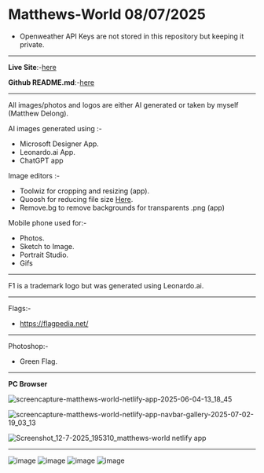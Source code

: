 # Matthews-World 08/07/2025


- Openweather API Keys are not stored in this repository but keeping it private.
---

**Live Site**:-[here](https://matthews-world.netlify.app/)

**Github README.md**:-[here](https://github.com/MatthewDelong/README.md)



---

All images/photos and logos are either AI generated or taken by myself (Matthew Delong).

AI images generated using :-

- Microsoft Designer App.
- Leonardo.ai App.
- ChatGPT app

Image editors :-

- Toolwiz for cropping and resizing (app).
- Quoosh for reducing file size [Here](https://squoosh.app/).
- Remove.bg to remove backgrounds for transparents .png (app)

Mobile phone used for:-

- Photos.
- Sketch to Image.
- Portrait Studio.
- Gifs

---

F1 is a trademark logo but was generated using Leonardo.ai.

---

Flags:-

- https://flagpedia.net/

---

Photoshop:-

- Green Flag.

---

**PC Browser** 

![screencapture-matthews-world-netlify-app-2025-06-04-13_18_45](https://github.com/user-attachments/assets/c00fec9a-e2e1-4743-b752-dc1fbe91b45a)

![screencapture-matthews-world-netlify-app-navbar-gallery-2025-07-02-19_03_13](https://github.com/user-attachments/assets/61564428-2b2d-41c6-a649-571d8e6124e8)

![Screenshot_12-7-2025_195310_matthews-world netlify app](https://github.com/user-attachments/assets/2522f292-2e13-49e3-8a15-d4da5e57a4e4)


---
![image](https://img.shields.io/badge/HTML5-E34F26?style=for-the-badge&logo=html5&logoColor=white)
![image](https://img.shields.io/badge/CSS3-1572B6?style=for-the-badge&logo=css3&logoColor=white)
![image](https://img.shields.io/badge/JavaScript-323330?style=for-the-badge&logo=javascript&logoColor=F7DF1E)
![image](https://img.shields.io/badge/Bootstrap-563D7C?style=for-the-badge&logo=bootstrap&logoColor=white)
